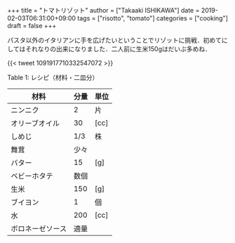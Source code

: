 +++
title = "トマトリゾット"
author = ["Takaaki ISHIKAWA"]
date = 2019-02-03T06:31:00+09:00
tags = ["risotto", "tomato"]
categories = ["cooking"]
draft = false
+++

パスタ以外のイタリアンに手を広げたいということでリゾットに挑戦．初めてにしてはそれなりの出来になりました．二人前に生米150gはだいぶ多めね．

{{< tweet 1091917710332547072 >}}

<div class="table-caption">
  <span class="table-number">Table 1</span>:
  レシピ（材料・二皿分）
</div>

| 材料     | 分量 | 単位 |
|--------|----|----|
| ニンニク | 2   | 片   |
| オリーブオイル | 30  | [cc] |
| しめじ   | 1/3 | 株   |
| 舞茸     | 少々 |      |
| バター   | 15  | [g]  |
| ベビーホタテ | 数個 |      |
| 生米     | 150 | [g]  |
| ブイヨン | 1   | 個   |
| 水       | 200 | [cc] |
| ボロネーゼソース | 適量 |      |
